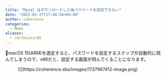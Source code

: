 ```yaml
---
title: "Mysql はダウンロードした後パスワードを設定できない"
date: "2025-01-27T17:46:56+09:00"
author: coherence
categories:
  - Memo
aliases:
  - /archives/66
---
```


📝macOS 15(ARM)を選定すると、パスワードを設定するステップが自動的に飛んでしまうので、x86だと、設定する画面が飛んでくることになります。

<figure class="wp-block-image size-large">![](https://coherence.sbs/images/1737967412-image.png)</figure>
